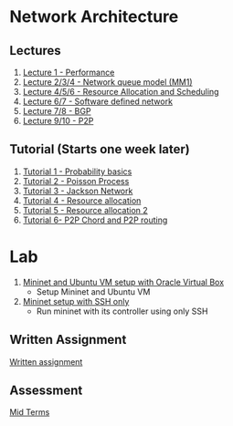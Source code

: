 # Network Architecture

## Lectures
1. [Lecture 1 - Performance]({{site.baseurl}}/2021-08-13-cs4226-lecture-1-performance/)
2. [Lecture 2/3/4 - Network queue model (MM1)]({{site.baseurl}}/2021-08-20-cs4226-lecture-2-network-queuing-models)
3. [Lecture 4/5/6 - Resource Allocation and Scheduling]({{site.baseurl}}/2021-09-03-cs4226-lecture-3-resource-allocation-and-scheduling)
4. [Lecture 6/7 - Software defined network]({{site.baseurl}}/2021-09-17-cs4226-lecture-6-sdn-software-defined-network)
5. [Lecture 7/8 - BGP]({{site.baseurl}}/2021-10-17-cs4226-lecture-7-bgp)
6. [Lecture 9/10 - P2P]({{site.baseurl}}/2021-11-12-cs4226-lecture-8-p2p)

## Tutorial (Starts one week later)
1. [Tutorial 1 - Probability basics]({{site.baseurl}}/2021-08-22-cs4226-tutorial-1-probability-basics)
2. [Tutorial 2 - Poisson Process]({{site.baseurl}}/2021-08-29-cs4226-tutorial-2-poisson-process)
3. [Tutorial 3 - Jackson Network]({{site.baseurl}}/2021-09-12-cs4226-tutorial-3-jackson-network)
4. [Tutorial 4 - Resource allocation]({{site.baseurl}}/2021-09-12-cs4226-tutorial-4-resource-allocation)
5. [Tutorial 5 - Resource allocation 2]({{site.baseurl}}/2021-09-17-cs4226-tutorial-5-resource-allocation-2)
6. [Tutorial 6- P2P Chord and P2P routing]({{site.baseurl}}/2021-11-12-cs4226-tutorial-6-p2p-chord-and-routing)


# Lab
1. [Mininet and Ubuntu VM setup with Oracle Virtual Box]({{site.baseurl}}/2021-10-20-cs4226-lab-mininet-and-ubuntu-setup)
	- Setup Mininet and Ubuntu VM 
2. [Mininet setup with SSH only]({{site.baseurl}}/2021-11-04-cs4226-lab-running-mininet-with-ssh)
	- Run mininet with its controller using only SSH

## Written Assignment
[Written assignment]({{site.baseurl}}/2021-09-17-cs4226-written-assignment-up-to-resource-allocation)

## Assessment
[Mid Terms]({{site.baseurl}}/2021-10-17-cs4226-mid-term-assesment)
